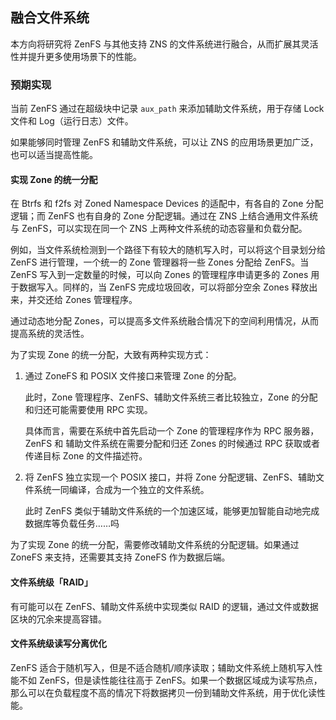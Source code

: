 ## 融合文件系统

本方向将研究将 ZenFS 与其他支持 ZNS 的文件系统进行融合，从而扩展其灵活性并提升更多使用场景下的性能。

### 预期实现

当前 ZenFS 通过在超级块中记录 `aux_path` 来添加辅助文件系统，用于存储 Lock 文件和 Log（运行日志）文件。

如果能够同时管理 ZenFS 和辅助文件系统，可以让 ZNS 的应用场景更加广泛，也可以适当提高性能。

#### 实现 Zone 的统一分配

在 Btrfs 和 f2fs 对 Zoned Namespace Devices 的适配中，有各自的 Zone 分配逻辑；而 ZenFS 也有自身的 Zone 分配逻辑。通过在 ZNS 上结合通用文件系统与 ZenFS，可以实现在同一个 ZNS 上两种文件系统的动态容量和负载分配。

例如，当文件系统检测到一个路径下有较大的随机写入时，可以将这个目录划分给 ZenFS 进行管理，一个统一的 Zone 管理器将一些 Zones 分配给 ZenFS。当 ZenFS 写入到一定数量的时候，可以向 Zones 的管理程序申请更多的 Zones 用于数据写入。同样的，当 ZenFS 完成垃圾回收，可以将部分空余 Zones 释放出来，并交还给 Zones 管理程序。

通过动态地分配 Zones，可以提高多文件系统融合情况下的空间利用情况，从而提高系统的灵活性。

为了实现 Zone 的统一分配，大致有两种实现方式：

1. 通过 ZoneFS 和 POSIX 文件接口来管理 Zone 的分配。

   此时，Zone 管理程序、ZenFS、辅助文件系统三者比较独立，Zone 的分配和归还可能需要使用 RPC 实现。

   具体而言，需要在系统中首先启动一个 Zone 的管理程序作为 RPC 服务器，ZenFS 和 辅助文件系统在需要分配和归还 Zones 的时候通过 RPC 获取或者传递目标 Zone 的文件描述符。

2. 将 ZenFS 独立实现一个 POSIX 接口，并将 Zone 分配逻辑、ZenFS、辅助文件系统一同编译，合成为一个独立的文件系统。

   此时 ZenFS 类似于辅助文件系统的一个加速区域，能够更加智能自动地完成数据库等负载任务……吗

为了实现 Zone 的统一分配，需要修改辅助文件系统的分配逻辑。如果通过 ZoneFS 来支持，还需要其支持 ZoneFS 作为数据后端。

#### 文件系统级「RAID」

有可能可以在 ZenFS、辅助文件系统中实现类似 RAID 的逻辑，通过文件或数据区块的冗余来提高容错。

#### 文件系统级读写分离优化

ZenFS 适合于随机写入，但是不适合随机/顺序读取；辅助文件系统上随机写入性能不如 ZenFS，但是读性能往往高于 ZenFS。如果一个数据区域成为读写热点，那么可以在负载程度不高的情况下将数据拷贝一份到辅助文件系统，用于优化读性能。
